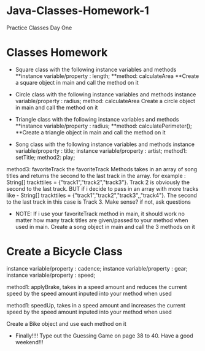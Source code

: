 # Java-Classes-Homework-1
Practice Classes Day One
# Classes Homework
-  Square class with the following instance variables and methods
**instance variable/property : length;
**method: calculateArea
**Create a square object in main and call the method on it

-  Circle class with the following instance variables and methods
instance variable/property : radius;
method: calculateArea
Create a circle object in main and call the method on it

-  Triangle class with the following instance variables and methods
**instance variable/property : radius;
**method: calculatePerimeter();
**Create a triangle object in main and call the method on it

-  Song class with the following instance variables and methods
instance variable/property : title;
instance variable/property : artist;
method1: setTitle;
method2: play;

method3: favoriteTrack
the favoriteTrack Methods takes in an array of song  titles and returns the second to the last track in the array.
for example : String[] trackttiles = {"track1","track2","track3"}. 
Track 2 is obviously the second to the last track. 
BUT if i decide to pass in an array with more tracks like -  String[] trackttiles = {"track1","track2","track3",,"track4"}. The second to the last track in this case is Track 3. Make sense? if not, ask questions

-  NOTE: If i use your favoriteTrack method in main, it should work no matter how many track titles are given/passed to your method when used in main.
Create a song object in main and call the 3 methods on it

# Create a Bicycle Class
instance variable/property : cadence;
instance variable/property : gear;
instance variable/property : speed;

method1: applyBrake, takes in a speed amount and reduces the current speed by the speed amount inputed into your method when used

method1: speedUp, takes in a speed amount and increases the current speed by the speed amount inputed into your method when used

Create a Bike object and use each method on it

-  Finally!!!!
Type out the Guessing Game on page 38 to 40. Have a good weekend!!!
